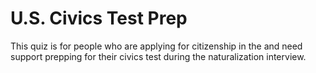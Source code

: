 # U.S. Civics Test Prep

This quiz is for people who are applying for citizenship in the  and need support prepping for their civics test during the naturalization interview.